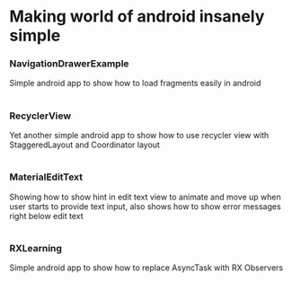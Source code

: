 # Making world of android insanely simple

### NavigationDrawerExample
Simple android app to show how to load fragments easily in android

# 

### RecyclerView
Yet another simple android app to show how to use recycler view with StaggeredLayout and Coordinator layout

#

### MaterialEditText
Showing how to show hint in edit text view to animate and move up when user starts to provide text input, also shows how to show error messages right below edit text

#

### RXLearning
Simple android app to show how to replace AsyncTask with RX Observers

